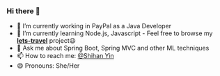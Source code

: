 ### Hi there 👋

- 🔭 I’m currently working in PayPal as a Java Developer
- 🌱 I’m currently learning Node.js, Javascript - Feel free to browse my **[lets-travel](https://kelly-travelhotels.herokuapp.com/)** project😃
- 💬 Ask me about Spring Boot, Spring MVC and other ML techniques
- 📫 How to reach me: [@Shihan Yin](https://www.linkedin.com/in/shihan-yin-0b34291b6/)
- 😄 Pronouns: She/Her

